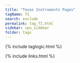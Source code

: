 ```yaml
---
title: "Texas Instruments Pages"
tagName: TI
search: exclude
permalink: tag_TI.html
sidebar: cpu_sidebar
folder: tags
---
```

{% include taglogic.html %}

{% include links.html %}
